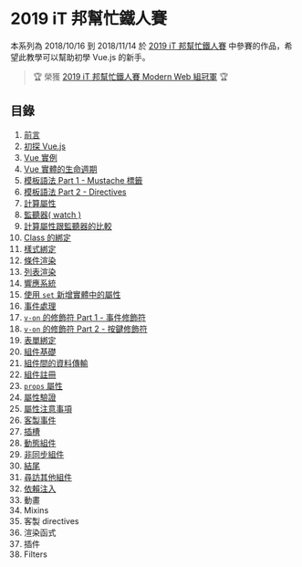 # 2019 iT 邦幫忙鐵人賽

本系列為 2018/10/16 到 2018/11/14 於 [2019 iT 邦幫忙鐵人賽](https://ithelp.ithome.com.tw/users/20107789/ironman/1710) 中參賽的作品，希望此教學可以幫助初學 Vue.js 的新手。

> 🏆 榮獲 [2019 iT 邦幫忙鐵人賽 Modern Web 組冠軍](https://ithelp.ithome.com.tw/ironman/reward) 🏆

## 目錄

1. [前言](01_Preface.md)
1. [初探 Vue.js](02_FirstVue.md)
1. [Vue 實例](03_Instance.md)
1. [Vue 實體的生命週期](04_Lifecycle.md)
1. [模板語法 Part 1 - Mustache 標籤](05_Mustache.md)
1. [模板語法 Part 2 - Directives](06_Directives.md)
1. [計算屬性](07_Computed.md)
1. [監聽器( watch )](08_Watcher.md)
1. [計算屬性跟監聽器的比較](09_ComputedVSWatch.md)
1. [Class 的綁定](10_Class.md)
1. [樣式綁定](11_Style.md)
1. [條件渲染](12_Conditional.md)
1. [列表渲染](13_For.md)
1. [響應系統](14_Reactivity.md)
1. [使用 `set` 新增實體中的屬性](15_Set.md)
1. [事件處理](16_Event.md)
1. [`v-on` 的修飾符 Part 1 - 事件修飾符](17_EventModifier.md)
1. [`v-on` 的修飾符 Part 2 - 按鍵修飾符](18_KeyModifier.md)
1. [表單綁定](19_FormInputBinding.md)
1. [組件基礎](20_ComponentBasic.md)
1. [組件間的資料傳輸](21_ComponentData.md)
1. [組件註冊](22_ComponentRegistration.md)
1. [`props` 屬性](23_Props.md)
1. [屬性驗證](24_PropsValidation.md)
1. [屬性注意事項](25_PropsAttribute.md)
1. [客製事件](26_CustomEvent.md)
1. [插槽](27_Slots.md)
1. [動態組件](28_KeepAlive.md)
1. [非同步組件](29_AsyncComponent.md)
1. [結尾](30_End.md)
1. [尋訪其他組件](31_AccessOtherComponent.md)
1. [依賴注入](32_DependencyInjection.md)
1. 動畫
1. Mixins
1. 客製 directives
1. 渲染函式
1. 插件
1. Filters
